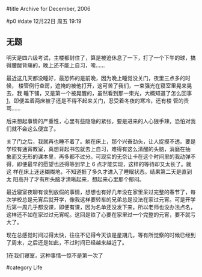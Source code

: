 
#title Archive for December, 2006

#p0
#date 12月22日 周五 19:19

## 无题

明天是四六级考试，主楼都封住了，算是被迫休息了一下，打了一个下午的球，搞
得腰酸背痛的，晚上还不能上自习，唉……

最近这几天都没睡好，最恐怖的是前晚，因为晚上睡觉没关门，夜里三点多的时候，
楼管例行查房，遮掩的被他打开，这可苦了我们，一束强光在寝室里晃来晃去，我
睡下铺，又是第一个被晃醒的，虽然看到那一束光，大概知道了怎么回事
[1](#fn1)，即便盖着两床被子还是不得不起来关门，忍受着冬夜的寒冷，还有楼
管的责骂……

后来想起事情的严重性，心里有些隐隐的紧张，要是进来的人心狠手辣，恐怕对我
们就不会这么便宜了。

关了门之后，我就再也睡不着了。躺在床上，那个兴奋劲头，让人捉摸不透。要是
学校有通宵教室，真想背起书包就去上自习，难得有这么清醒的头脑，消磨在抽
象而又无形的课本里，再多都不过分。可现实的无奈让卡在这个时间里的我动弹不
得，即便最早的愿望也还得等到早上 6 点才能实现，这样的等待却又太长了。就这
样在床上迷迷糊糊地，不知道捱了多久才进入了睡眠状态。结果第二天是直到太
阳高升了才有所头脑才清晰起来，想起来心里那个郁闷。

最近寝室夜聊有谈到放假的事情，想想也有好几年没在家里呆过完整的春节了，每
次学校总是元宵后就开学，像我这样要转车的兄弟总是没法在家过元宵。可是开学
后第一周几乎都没课，即便有课，因为名单还没发下来，所以老师也没办法点名，
这样还不如在家过过元宵呢。这回是铁了心要在家里过一个完整的元宵，要不就亏
大了。

现在总感觉时间过得太快，往往不记得今天该是星期几，等有所觉察的时候已经到
了周末，之后还是如此，不过时间已经越来越近了。

[1](#fn1)在我们寝室，这种事情一惊不是第一次了

#category Life

<!-- date: 2006-12-22T19:19:29+0800 -->



